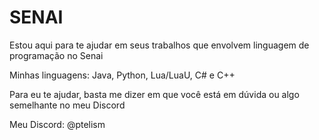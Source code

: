# SENAI

Estou aqui para te ajudar em seus trabalhos que envolvem linguagem de programação no Senai

Minhas linguagens: Java, Python, Lua/LuaU, C# e C++

Para eu te ajudar, basta me dizer em que você está em dúvida ou algo semelhante no meu Discord

Meu Discord: @ptelism
